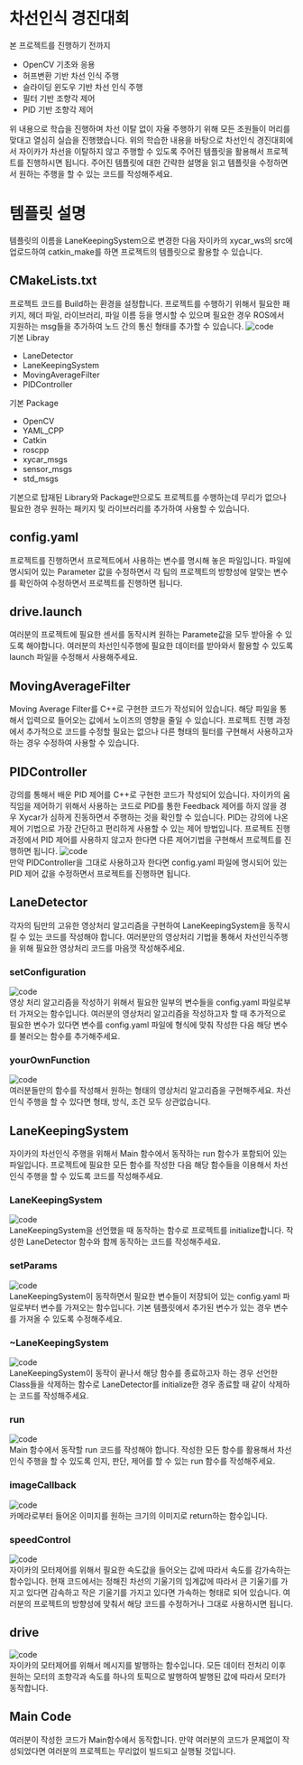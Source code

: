 # 차선인식 경진대회
본 프로젝트를 진행하기 전까지
- OpenCV 기초와 응용
- 허프변환 기반 차선 인식 주행
- 슬라이딩 윈도우 기반 차선 인식 주행
- 필터 기반 조향각 제어
- PID 기반 조향각 제어

위 내용으로 학습을 진행하며 차선 이탈 없이 자율 주행하기 위해 모든 조원들이 머리를 맞대고 열심히 실습을 진행했습니다. 위의 학습한 내용을 바탕으로 차선인식 경진대회에서 자이카가 차선을 이탈하지 않고 주행할 수 있도록 주어진 템플릿을 활용해서 프로젝트를 진행하시면 됩니다. 주어진 템플릿에 대한 간략한 설명을 읽고 템플릿을 수정하면서 원하는 주행을 할 수 있는 코드를 작성해주세요.

# 템플릿 설명
템플릿의 이름을 LaneKeepingSystem으로 변경한 다음 자이카의 xycar_ws의 src에 업로드하여 catkin_make를 하면 프로젝트의 템플릿으로 활용할 수 있습니다.
## CMakeLists.txt
프로젝트 코드를 Build하는 환경을 설정합니다. 프로젝트를 수행하기 위해서 필요한 패키지, 헤더 파일, 라이브러리, 파일 이름 등을 명시할 수 있으며 필요한 경우 ROS에서 지원하는 msg들을 추가하여 노드 간의 통신 형태를 추가할 수 있습니다.
![code](https://github.com/ihmmaru99/ProjectTemplete/assets/109266664/c17aac73-b4ea-48ff-8552-642f18759745)<br>
기본 Libray
- LaneDetector
- LaneKeepingSystem
- MovingAverageFilter
- PIDController

기본 Package
- OpenCV
- YAML_CPP
- Catkin
- roscpp
- xycar_msgs
- sensor_msgs
- std_msgs

기본으로 탑재된 Library와 Package만으로도 프로젝트를 수행하는데 무리가 없으나 필요한 경우 원하는 패키지 및 라이브러리를 추가하여 사용할 수 있습니다.

## config.yaml
프로젝트를 진행하면서 프로젝트에서 사용하는 변수를 명시해 놓은 파일입니다. 파일에 명시되어 있는 Parameter 값을 수정하면서 각 팀의 프로젝트의 방향성에 알맞는 변수를 확인하여 수정하면서 프로젝트를 진행하면 됩니다. 

## drive.launch
여러분의 프로젝트에 필요한 센서를 동작시켜 원하는 Paramete값을 모두 받아올 수 있도록 해야합니다. 여러분의 차선인식주행에 필요한 데이터를 받아와서 활용할 수 있도록 launch 파일을 수정해서 사용해주세요.

## MovingAverageFilter
Moving Average Filter를 C++로 구현한 코드가 작성되어 있습니다. 해당 파일을 통해서 입력으로 들어오는 값에서 노이즈의 영향을 줄일 수 있습니다. 프로젝트 진행 과정에서 추가적으로 코드를 수정할 필요는 없으나 다른 형태의 필터를 구현해서 사용하고자 하는 경우 수정하여 사용할 수 있습니다. 
## PIDController
강의를 통해서 배운 PID 제어를 C++로 구현한 코드가 작성되어 있습니다. 자이카의 움직임을 제어하기 위해서 사용하는 코드로 PID를 통한 Feedback 제어를 하지 않을 경우 Xycar가 심하게 진동하면서 주행하는 것을 확인할 수 있습니다. PID는 강의에 나온 제어 기법으로 가장 간단하고 편리하게 사용할 수 있는 제어 방법입니다. 프로젝트 진행과정에서 PID 제어를 사용하지 않고자 한다면 다른 제어기법을 구현해서 프로젝트를 진행하면 됩니다.
![code](https://github.com/ihmmaru99/ProjectTemplete/assets/109266664/5078a7e7-650d-4fea-a87e-ad540e31167b)<br>
만약 PIDController을 그대로 사용하고자 한다면 config.yaml 파일에 명시되어 있는 PID 제어 값을 수정하면서 프로젝트를 진행하면 됩니다.

## LaneDetector
각자의 팀만의 고유한 영상처리 알고리즘을 구현하여 LaneKeepingSystem을 동작시킬 수 있는 코드를 작성해야 합니다. 여러분만의 영상처리 기법을 통해서 차선인식주행을 위해 필요한 영상처리 코드를 마음껏 작성해주세요.
### setConfiguration
![code](https://github.com/ihmmaru99/ProjectTemplete/assets/109266664/14b5e5d9-879e-418e-8848-93c00a47bffb)<br>
영상 처리 알고리즘을 작성하기 위해서 필요한 일부의 변수들을 config.yaml 파일로부터 가져오는 함수입니다. 여러분의 영상처리 알고리즘을 작성하고자 할 때 추가적으로 필요한 변수가 있다면 변수를 config.yaml 파일에 형식에 맞춰 작성한 다음 해당 변수를 불러오는 함수를 추가해주세요.

### yourOwnFunction
![code](https://github.com/ihmmaru99/ProjectTemplete/assets/109266664/450fcbad-e4b4-4118-a246-1b1dc6c0aa4c)<br>
여러분들만의 함수를 작성해서 원하는 형태의 영상처리 알고리즘을 구현해주세요. 차선인식 주행을 할 수 있다면 형태, 방식, 조건 모두 상관없습니다.

## LaneKeepingSystem
자이카의 차선인식 주행을 위해서 Main 함수에서 동작하는 run 함수가 포함되어 있는 파일입니다. 프로젝트에 필요한 모든 함수를 작성한 다음 해당 함수들을 이용해서 차선인식 주행을 할 수 있도록 코드를 작성해주세요.

### LaneKeepingSystem
![code](https://github.com/ihmmaru99/ProjectTemplete/assets/109266664/ecd9291a-73ed-441a-8e30-ab9e0be64ba1)<br>
LaneKeepingSystem을 선언했을 때 동작하는 함수로 프로젝트를 initialize합니다. 작성한 LaneDetector 함수와 함께 동작하는 코드를 작성해주세요.

### setParams
![code](https://github.com/ihmmaru99/ProjectTemplete/assets/109266664/54c90421-fa71-472d-8c4e-c28c26221a82)<br>
LaneKeepingSystem이 동작하면서 필요한 변수들이 저장되어 있는 config.yaml 파일로부터 변수를 가져오는 함수입니다. 기본 템플릿에서 추가된 변수가 있는 경우 변수를 가져올 수 있도록 수정해주세요.

### ~LaneKeepingSystem
![code](https://github.com/ihmmaru99/ProjectTemplete/assets/109266664/f24ac2da-db62-426e-955c-f8bf9478e90f)<br>
LaneKeepingSystem이 동작이 끝나서 해당 함수를 종료하고자 하는 경우 선언한 Class들을 삭제하는 함수로 LaneDetector를 initialize한 경우 종료할 때 같이 삭제하는 코드를 작성해주세요.

### run
![code](https://github.com/ihmmaru99/ProjectTemplete/assets/109266664/6cf68a27-ca3a-44a7-ab11-4e9f21da64a1)<br>
Main 함수에서 동작할 run 코드를 작성해야 합니다. 작성한 모든 함수를 활용해서 차선인식 주행을 할 수 있도록 인지, 판단, 제어를 할 수 있는 run 함수를 작성해주세요.

### imageCallback
![code](https://github.com/ihmmaru99/ProjectTemplete/assets/109266664/8387261e-86b7-414e-9796-5f6cee342505)<br>
카메라로부터 들어온 이미지를 원하는 크기의 이미지로 return하는 함수입니다.

### speedControl
![code](https://github.com/ihmmaru99/LaneKeepingSystem/assets/109266664/82d5a89b-5856-45a6-bf19-0fb3c20924f8)<br>
자이카의 모터제어를 위해서 필요한 속도값을 들어오는 값에 따라서 속도를 감가속하는 함수입니다. 현재 코드에서는 정해진 차선의 기울기의 임계값에 따라서 큰 기울기를 가지고 있다면 감속하고 작은 기울기를 가지고 있다면 가속하는 형태로 되어 있습니다. 여러분의 프로젝트의 방향성에 맞춰서 해당 코드를 수정하거나 그대로 사용하시면 됩니다.

## drive
![code](https://github.com/ihmmaru99/LaneKeepingSystem/assets/109266664/c19e0421-0113-41c5-8873-2228c8cd0396)<br>
자이카의 모터제어를 위해서 메시지를 발행하는 함수입니다. 모든 데이터 전처리 이후 원하는 모터의 조향각과 속도를 하나의 토픽으로 발행하여 발행된 값에 따라서 모터가 동작합니다.

## Main Code
여러분이 작성한 코드가 Main함수에서 동작합니다. 만약 여러분의 코드가 문제없이 작성되었다면 여러분의 프로젝트는 무리없이 빌드되고 실행될 것입니다.
